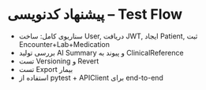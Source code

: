 # پیشنهاد کدنویسی – Test Flow
- سناریوی کامل: ساخت User, دریافت JWT, ایجاد Patient, ثبت Encounter+Lab+Medication
- بررسی تولید AI Summary و پیوند به ClinicalReference
- تست Versioning و Revert
- تست Export بیمار
- استفاده از pytest + APIClient برای end-to-end
